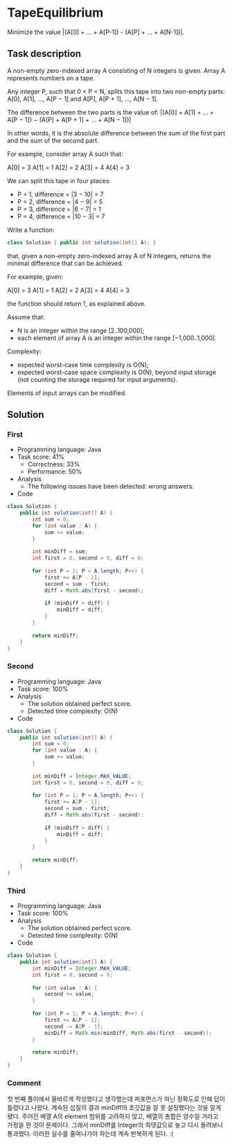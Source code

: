 # TapeEquilibrium

Minimize the value |(A[0] + ... + A[P-1]) - (A[P] + ... + A[N-1])|.

## Task description

A non-empty zero-indexed array A consisting of N integers is given. Array A represents numbers on a tape.

Any integer P, such that 0 < P < N, splits this tape into two non-empty parts: A[0], A[1], ..., A[P − 1] and A[P], A[P + 1], ..., A[N − 1].

The difference between the two parts is the value of: |(A[0] + A[1] + ... + A[P − 1]) − (A[P] + A[P + 1] + ... + A[N − 1])|

In other words, it is the absolute difference between the sum of the first part and the sum of the second part.

For example, consider array A such that:

  A[0] = 3  A[1] = 1  A[2] = 2  A[3] = 4  A[4] = 3

We can split this tape in four places:

* P = 1, difference = |3 − 10| = 7 
* P = 2, difference = |4 − 9| = 5 
* P = 3, difference = |6 − 7| = 1 
* P = 4, difference = |10 − 3| = 7 

Write a function:

```java
class Solution { public int solution(int[] A); }
```

that, given a non-empty zero-indexed array A of N integers, returns the minimal difference that can be achieved.

For example, given:

  A[0] = 3  A[1] = 1  A[2] = 2  A[3] = 4  A[4] = 3

the function should return 1, as explained above.

Assume that:

* N is an integer within the range [2..100,000];
* each element of array A is an integer within the range [−1,000..1,000].

Complexity:

* expected worst-case time complexity is O(N);
* expected worst-case space complexity is O(N), beyond input storage (not counting the storage required for input arguments).

Elements of input arrays can be modified.

## Solution

### First

* Programming language: Java
* Task score: 41%
  - Correctness: 33%
  - Performance: 50%
* Analysis
  - The following issues have been detected: wrong answers.
* Code

```java
class Solution {
    public int solution(int[] A) {
        int sum = 0;
        for (int value : A) {
            sum += value;
        }
        
        int minDiff = sum;
        int first = 0, second = 0, diff = 0;
        
        for (int P = 1; P < A.length; P++) {
            first += A[P - 1];
            second = sum - first;
            diff = Math.abs(first - second);
            
            if (minDiff > diff) {
                minDiff = diff;   
            }
        }
        
        return minDiff;
    }
}
```

### Second 

* Programming language: Java
* Task score: 100%
* Analysis
  - The solution obtained perfect score.
  - Detected time complexity: O(N)
* Code

```java
class Solution {
    public int solution(int[] A) {
        int sum = 0;
        for (int value : A) {
            sum += value;
        }
        
        int minDiff = Integer.MAX_VALUE;
        int first = 0, second = 0, diff = 0;
        
        for (int P = 1; P < A.length; P++) {
            first += A[P - 1];
            second = sum - first;
            diff = Math.abs(first - second);
            
            if (minDiff > diff) {
                minDiff = diff;   
            }
        }
        
        return minDiff;
    }
}
```

### Third 

* Programming language: Java
* Task score: 100%
* Analysis
  - The solution obtained perfect score.
  - Detected time complexity: O(N)
* Code

```java
class Solution {
    public int solution(int[] A) {
        int minDiff = Integer.MAX_VALUE;
        int first = 0, second = 0;
        
        for (int value : A) {
            second += value;
        }
        
        for (int P = 1; P < A.length; P++) {
            first += A[P - 1];
            second -= A[P - 1];
            minDiff = Math.min(minDiff, Math.abs(first - second));
        }
        
        return minDiff;
    }
}
```

### Comment

첫 번째 풀이에서 올바르게 작성했다고 생각했는데 퍼포먼스가 아닌 정확도로 인해 답이 틀렸다고 나왔다. 계속된 삽질의 결과 minDiff의 초깃값을 잘 못 설정했다는 것을 알게 됐다. 주어진 배열 A의 element 범위를 고려하지 않고, 배열의 총합은 양수일 거라고 가정을 한 것이 문제이다. 그래서 minDiff를 Integer의 최댓값으로 놓고 다시 돌려보니 통과했다. 이러한 실수를 줄여나가야 하는데 계속 반복하게 된다. :(